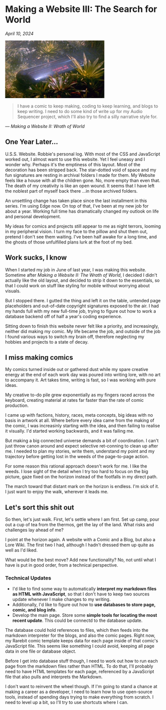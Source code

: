 # Making a Website III: The Search for World

_April 10, 2024_

![here lies comics, the lives I had made](/img/blog/making_a_website_iii/hes-dead-jim.png)

> I have a comic to keep making, coding to keep learning, and blogs to keep writing. I need to do some kind of write up for my Audio Sequencer project, which I'll also try to find a silly narrative style for.

&mdash; _Making a Website II: Wrath of World_

## One Year Later...

U.S.S. Website. Robbie's personal log. With most of the CSS and JavaScript worked out, I almost want to use this website. Yet I feel uneasy and I wonder why. Perhaps it's the emptiness of this layout. Most of the decoration has been stripped back. The star-dotted void of space and my fun signatures are resting in archival folders I made for them. My Website feels like a house with all the children gone. No, more empty than even that. The death of my creativity is like an open wound. It seems that I have left the noblest part of myself back there ...in those archived folders.

An unsettling change has taken place since the last installment in this series. I'm using Edge now. On top of that, I've been at my new job for about a year. Working full time has dramatically changed my outlook on life and personal development.

My ideas for comics and projects still appear to me as night terrors, looming in my peripheral vision. I turn my face to the pillow and shut them out, pretend I don't see them waiting. I've been half awake for a long time, and the ghosts of those unfulfilled plans lurk at the foot of my bed.

## Work sucks, I know

When I started my job in June of last year, I was making this website. Sometime after _Making a Website II: The Wrath of World_, I decided I didn't actually like the old layout, and decided to strip it down to the essentials, so that I could work on stuff like styling for mobile without worrying about visuals.

But I stopped there. I gutted the thing and left it on the table, untended page placeholders and out-of-date copyright signatures exposed to the air. I had my hands full with my new full-time job, trying to figure out how to work a database backend off of half a year's coding experience.

Sitting down to finish this website never felt like a priority, and increasingly, neither did making my comic. My life became the job, and outside of the job I found various ways to switch my brain off, therefore neglecting my hobbies and projects to a state of decay.

## I miss making comics

My comics turned inside out or gathered dust while my spare creative energy at the end of each work day was poured into writing lore, with no art to accompany it. Art takes time, writing is fast, so I was working with pure ideas.

My creative to-do pile grew exponentially as my fingers raced across the keyboard, creating material at rates far faster than the rate of comic production.

I came up with factions, history, races, meta concepts, big ideas with no basis in artwork at all. Where before every idea came from the making of the comic, I was increasinly starting with the idea, and then failing to realise it visually. I'd started working backwards, and it was failing me.

But making a big connected universe demands a bit of coordination. I can't just throw canon around and expect selective ret-conning to clean up after me. I needed to plan my stories, write them, understand my point and my trajectory before getting lost in the weeds of the page-to-page action.

For some reason this rational approach doesn't work for me. I like the weeds. I lose sight of the detail when I try too hard to focus on the big picture, gaze fixed on the horizon instead of the footfalls in my direct path.

The march toward that distant mark on the horizon is endless. I'm sick of it. I just want to enjoy the walk, wherever it leads me.

## Let's sort this shit out

So then, let's just walk. First, let's settle where I am first. Set up camp, pour out a cup of tea from the thermos, get the lay of the land. What risks and challenges lay ahead of me?

I point at the horizon again. A website with a Comic and a Blog, but also a Lore Wiki. The first two I had, although I hadn't dressed them up quite as well as I'd liked.

What would be the best move? Add new functionality? No, not until what I have is put in good order, from a technical perspective.

### Technical Updates

- I'd like to find some way to automatically **interpret my markdown files as HTML with JavaScript**, so that I don't have to keep two sources update whenever I make changes to my writing.
- Additionally, I'd like to figure out how to **use databases to store page, comic, and blog info**.
- Develop the main page. Store some **simple tools for locating the most recent update**. This could be connectd to the database update.

The database could hold references to files, which then feeds into the markdown interpreter for the blogs, and also the comic pages. Right now, my Rarebit comic template keeps data for each page inside of that comic's JavaScript file. This seems like something I could avoid, keeping all page data in one file or database object.

Before I get into database stuff though, I need to work out how to run each page from the markdown files rather than HTML. To do that, I'll probably need to have HTML templates for each page, referenced by a JavaScript file that also pulls and interprets the Markdown.

I don't want to reinvent the wheel though. If I'm going to stand a chance at making a career as a developer, I need to learn how to use open-source tools, instead of spending days trying to make everything from scratch. I need to level up a bit, so I'll try to use shortcuts where I can.
